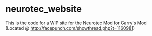 neurotec_website
================

This is the code for a WIP site for the Neurotec Mod for Garry's Mod (Located @ http://facepunch.com/showthread.php?t=1160981)
